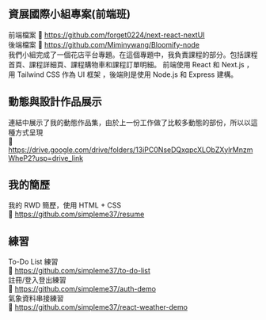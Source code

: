 ## 資展國際小組專案(前端班)
前端檔案 :link: https://github.com/forget0224/next-react-nextUI<br>
後端檔案 :link: https://github.com/Miminywang/Bloomify-node<br>
我們小組完成了一個花店平台專題。在這個專題中，我負責課程的部分。包括課程首頁、課程詳細頁、課程購物車和課程訂單明細。
前端使用 React 和 Next.js ，用 Tailwind CSS 作為 UI 框架 ，後端則是使用 Node.js 和 Express 建構。

## 動態與設計作品展示
連結中展示了我的動態作品集，由於上一份工作做了比較多動態的部份，所以以這種方式呈現<br>
:link: https://drive.google.com/drive/folders/13iPC0NseDQxqpcXLObZXylrMnzmWheP2?usp=drive_link

## 我的簡歷
我的 RWD 簡歷，使用 HTML + CSS<br>
:link: https://github.com/simpleme37/resume

## 練習
To-Do List 練習<br>
:link: https://github.com/simpleme37/to-do-list<br>
註冊/登入登出練習<br>
:link: https://github.com/simpleme37/auth-demo<br>
氣象資料串接練習<br>
:link: https://github.com/simpleme37/react-weather-demo<br>
